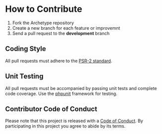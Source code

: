 # How to Contribute

1. Fork the Archetype repository
2. Create a new branch for each feature or improvemnt
3. Send a pull request to the **development** branch

## Coding Style

All pull requests must adhere to the [PSR-2 standard](https://github.com/php-fig/fig-standards/blob/master/accepted/PSR-2-coding-style-guide.md).

## Unit Testing

All pull requests must be accompanied by passing unit tests and complete code coverage.
Use the [phpunit](https://phpunit.de) framework for testing.

## Contributor Code of Conduct

Please note that this project is released with a [Code of Conduct](Code_of_conduct.md). By participating in this project you agree to abide by its terms.
